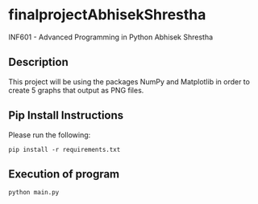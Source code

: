 # finalprojectAbhisekShrestha
INF601 - Advanced Programming in Python
Abhisek Shrestha



## Description
This project will be using the packages NumPy and Matplotlib in order to create 5 graphs that output as PNG files.

## Pip Install Instructions

Please run the following:

```
pip install -r requirements.txt
```
## Execution of program

```python main.py```